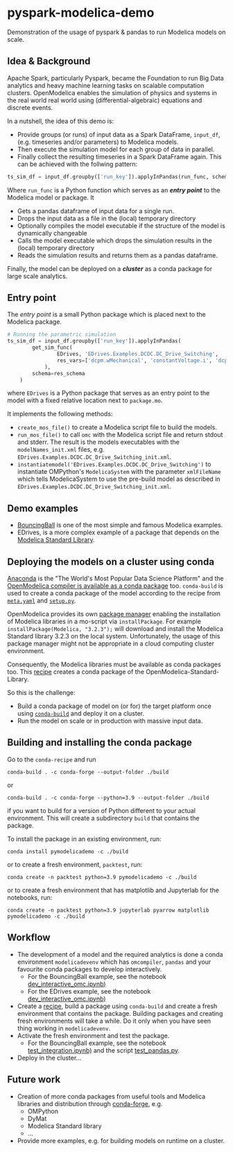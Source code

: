 # pyspark-modelica-demo
Demonstration of the usage of pyspark &amp; pandas to run Modelica models on scale.

## Idea & Background
Apache Spark, particularly Pyspark, became the Foundation to run Big Data analytics and heavy machine learning tasks on scalable computation clusters. OpenModelica enables the simulation of physics and systems in the real world real world using (differential-algebraic) equations and discrete events.

In a nutshell, the idea of this demo is:
- Provide groups (or runs) of input data as a Spark DataFrame, `input_df`, (e.g. timeseries and/or parameters) to Modelica models.
- Then execute the simulation model for each group of data in parallel.
- Finally collect the resulting timeseries in a Spark DataFrame again.
This can be achieved with the follwing pattern:
```python
ts_sim_df = input_df.groupby(['run_key']).applyInPandas(run_func, schema=r)
```
Where `run_func` is a Python function which serves as an ***entry point*** to the Modelica model or package. It
- Gets a pandas dataframe of input data for a single run.
- Drops the input data as a file in the (local) temporary directory
- Optionally compiles the model executable if the structure of the model is dynamically changeable
- Calls the model executable which drops the simulation results in the (local) temporary directory
- Reads the simulation results and returns them as a pandas dataframe.

Finally, the model can be deployed on a ***cluster*** as a conda package for large scale analytics.

## Entry point
The *entry point* is a small Python package which is placed next to the Modelica package.
```python
# Running the parametric simulation
ts_sim_df = input_df.groupby(['run_key']).applyInPandas(
        get_sim_func(
                EDrives, 'EDrives.Examples.DCDC.DC_Drive_Switching', 
                res_vars=['dcpm.wMechanical', 'constantVoltage.i', 'dcpm.brush.i', 'torque.tau', 'hBridge.ref']
            ),
        schema=res_schema
    )
```
where `EDrives` is a Python package that serves as an entry point to the model with a fixed relative location next to `package.mo`.

It implements the following methods:
- `create_mos_file()` to create a Modelica script file to build the models.
- `run_mos_file()` to call `omc` with the Modelica script file and return stdout and stderr. The result is the models executables with the `modelNames_init.xml` files, e.g. `EDrives.Examples.DCDC.DC_Drive_Switching_init.xml`.
- `instantiatemodel('EDrives.Examples.DCDC.DC_Drive_Switching')` to instantiate OMPython's `ModelicaSystem` with the parameter `xmlFileName` which tells ModelicaSystem to use the pre-build model as described in `EDrives.Examples.DCDC.DC_Drive_Switching_init.xml`.

## Demo examples
- [BouncingBall](notebooks/BouncingBall/README.md) is one of the most simple and famous Modelica examples.
- EDrives, is a more complex example of a package that depends on the [Modelica Standard Library](https://github.com/modelica/ModelicaStandardLibrary).

## Deploying the models on a cluster using conda
[Anaconda](https://anaconda.org) is the "The World's Most Popular Data Science Platform" and the [OpenModelica compiler is available as a conda package](https://anaconda.org/conda-forge/omcompiler) too. `conda-build` is used to create a conda package of the model according to the recipe from [`meta.yaml`](conda_recipe/meta.yaml) and [`setup.py`](src/setup.py).

OpenModelica provides its own [package manager](https://openmodelica.org/doc/OpenModelicaUsersGuide/latest/packagemanager.html) enabling the installation of Modelica libraries in a mo-script via `installPackage`. For example `installPackage(Modelica, "3.2.3");` will download and install the Modelica Standard library 3.2.3 on the local system. Unfortunately, the usage of this package manager might not be appropriate in a cloud computing cluster environment.

Consequently, the Modelica libraries must be available as conda packages too. This [recipe](https://github.com/joewa/staged-recipes/blob/main/recipes/omsl/meta.yaml) creates a conda package of the OpenModelica-Standard-Library.

So this is the challenge:
- Build a conda package of model on (or for) the target platform once using [`conda-build`](https://docs.conda.io/projects/conda-build/en/latest/index.html) and deploy it on a cluster.
- Run the model on scale or in production with massive input data.

## Building and installing the conda package
Go to the `conda-recipe` and run

    conda-build . -c conda-forge --output-folder ./build

or

    conda-build . -c conda-forge --python=3.9 --output-folder ./build

if you want to build for a version of Python different to your actual environment. This will create a subdirectory `build` that contains the package.

To install the package in an existing environment, run:

    conda install pymodelicademo -c ./build

or to create a fresh environment, `packtest`, run:

    conda create -n packtest python=3.9 pymodelicademo -c ./build

or to create a fresh environment that has matplotlib and Jupyterlab for the notebooks, run:

    conda create -n packtest python=3.9 jupyterlab pyarrow matplotlib pymodelicademo -c ./build

## Workflow
- The development of a model and the required analytics is done a conda environment `modelicadevenv` which has `omcompiler`, `pandas` and your favourite conda packages to develop interactively.
    - For the BouncingBall example, see the notebook [dev_interactive_omc.ipynb)](notebooks/BouncingBall/dev_interactive_omc/dev-interactive-omc.ipynb)
    - For the EDrives example, see the notebook [dev_interactive_omc.ipynb)](notebooks/EDrives/dev_interactive_omc/dev-interactive-omc.ipynb)
- Create a [recipe](conda_recipe/meta.yaml), build a package using `conda-build` and create a fresh environment that contains the package. Building packages and creating fresh environments will take a while. Do it only when you have seen thing working in `modelicadevenv`.
- Activate the fresh environment and test the package.
    - For the BouncingBall example, see the notebook [test_integration.ipynb)](notebooks/BouncingBall/test_integration.ipynb) and the script [test_pandas.py](notebooks/BouncingBall/test_pandas.py).
- Deploy in the cluster...

## Future work
- Creation of more conda packages from useful tools and Modelica libraries and distribution through [conda-forge](https://conda-forge.org/), e.g.
    - OMPython
    - DyMat
    - Modelica Standard library
    - ...
- Provide more examples, e.g. for building models on runtime on a cluster.
